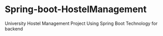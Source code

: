 # Spring-boot-HostelManagement
University Hostel Management Project Using Spring Boot Technology for backend
